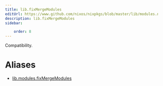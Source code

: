 ```yaml
---
title: lib.fixMergeModules
editUrl: https://www.github.com/nixos/nixpkgs/blob/master/lib/modules.nix#L1090C21
description: lib.fixMergeModules
sidebar:

    order: 8
---
```


Compatibility.


# Aliases

- [lib.modules.fixMergeModules](/reference/libmodules.fixMergeModules)


